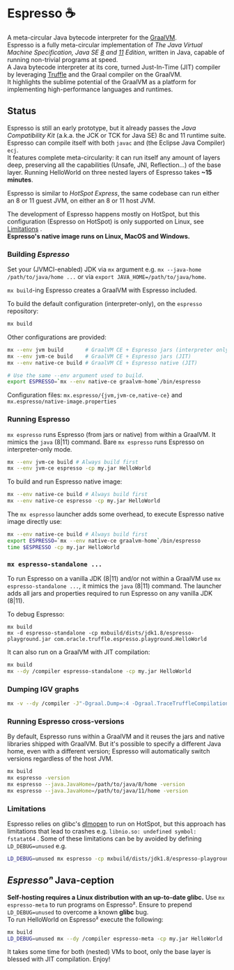 # Espresso :coffee:
A meta-circular Java bytecode interpreter for the [GraalVM](https://github.com/oracle/graal).  
Espresso is a fully meta-circular implementation of *The Java Virtual Machine Specification, Java SE [8](https://docs.oracle.com/javase/specs/jvms/se8/html/index.html) and [11](https://docs.oracle.com/javase/specs/jvms/se11/html/index.html) Edition*, written in Java, capable of running non-trivial programs at speed.  
A Java bytecode interpreter at its core, turned Just-In-Time (JIT) compiler by leveraging [Truffle](https://github.com/oracle/graal/tree/master/truffle) and the Graal compiler on the GraalVM.  
It highlights the sublime potential of the GraalVM as a platform for implementing high-performance languages and runtimes.

## Status
Espresso is still an early prototype, but it already passes the *Java Compatibility Kit* (a.k.a. the JCK or TCK for Java SE) 8c and 11 runtime suite.  
Espresso can compile itself with both `javac` and (the Eclipse Java Compiler) `ecj`.  
It features complete meta-circularity: it can run itself any amount of layers deep, preserving all the capabilities (Unsafe, JNI, Reflection...) of the base layer. Running HelloWorld on three nested layers of Espresso takes **~15 minutes**.  

Espresso is similar to *HotSpot Express*, the same codebase can run either an 8 or 11 guest JVM, on either an 8 or 11 host JVM.

The development of Espresso happens mostly on HotSpot, but this configuration (Espresso on HotSpot) is only supported on Linux, see [Limitations](#1--limitations.)
.  
**Espresso's native image runs on Linux, MacOS and Windows.**

### Building _Espresso_

Set your (JVMCI-enabled) JDK via `mx` argument  e.g. `mx --java-home /path/to/java/home ...` or via `export JAVA_HOME=/path/to/java/home`.

`mx build`-ing Espresso creates a GraalVM with Espresso included.

To build the default configuration (interpreter-only), on the `espresso` repository:
```bash
mx build
```

Other configurations are provided:  
```bash
mx --env jvm build       # GraalVM CE + Espresso jars (interpreter only)
mx --env jvm-ce build    # GraalVM CE + Espresso jars (JIT)
mx --env native-ce build # GraalVM CE + Espresso native (JIT)

# Use the same --env argument used to build.
export ESPRESSO=`mx --env native-ce graalvm-home`/bin/espresso
```

Configuration files: `mx.espresso/{jvm,jvm-ce,native-ce}` and `mx.espresso/native-image.properties`

### Running Espresso
`mx espresso` runs Espresso (from jars or native) from within a GraalVM. It mimics the `java` (8|11) command. Bare `mx espresso` runs Espresso on interpreter-only mode.

```bash
mx --env jvm-ce build # Always build first
mx --env jvm-ce espresso -cp my.jar HelloWorld
```

To build and run Espresso native image:
```bash
mx --env native-ce build # Always build first
mx --env native-ce espresso -cp my.jar HelloWorld
```

The `mx espresso` launcher adds some overhead, to execute Espresso native image directly use:
```bash
mx --env native-ce build # Always build first
export ESPRESSO=`mx --env native-ce graalvm-home`/bin/espresso
time $ESPRESSO -cp my.jar HelloWorld
```

### `mx espresso-standalone ...`
To run Espresso on a vanilla JDK (8|11) and/or not within a GraalVM use `mx espresso-standalone ...`, it mimics the `java` (8|11) command. The launcher adds all jars and properties required to run Espresso on any vanilla JDK (8|11).

To debug Espresso:
```
mx build
mx -d espresso-standalone -cp mxbuild/dists/jdk1.8/espresso-playground.jar com.oracle.truffle.espresso.playground.HelloWorld
```

It can also run on a GraalVM with JIT compilation:
```bash
mx build
mx --dy /compiler espresso-standalone -cp my.jar HelloWorld
```

### Dumping IGV graphs
```bash
mx -v --dy /compiler -J"-Dgraal.Dump=:4 -Dgraal.TraceTruffleCompilation=true -Dgraal.TruffleBackgroundCompilation=false" espresso-standalone -cp  mxbuild/dists/jdk1.8/espresso-playground.jar com.oracle.truffle.espresso.playground.TestMain
```

### Running Espresso cross-versions
By default, Espresso runs within a GraalVM and it reuses the jars and native libraries shipped with GraalVM. But it's possible to specify a different Java home, even with a different version; Espresso will automatically switch versions regardless of the host JVM.
```bash
mx build
mx espresso -version
mx espresso --java.JavaHome=/path/to/java/8/home -version
mx espresso --java.JavaHome=/path/to/java/11/home -version
```

### Limitations
Espresso relies on glibc's [dlmopen](https://man7.org/linux/man-pages/man3/dlopen.3.html) to run on HotSpot, but this approach has limitations that lead to crashes e.g. `libnio.so: undefined symbol: fstatat64` . Some of these limitations can be by avoided by defining `LD_DEBUG=unused` e.g. 
```bash
LD_DEBUG=unused mx espresso -cp mxbuild/dists/jdk1.8/espresso-playground.jar com.oracle.truffle.espresso.playground.Tetris
```

## _Espressoⁿ_ Java-ception
**Self-hosting requires a Linux distribution with an up-to-date glibc.**
Use `mx espresso-meta` to run programs on Espresso². Ensure to prepend `LD_DEBUG=unused` to overcome a known **glibc** bug.  
To run HelloWorld on Espresso² execute the following:
```bash
mx build
LD_DEBUG=unused mx --dy /compiler espresso-meta -cp my.jar HelloWorld
```
It takes some time for both (nested) VMs to boot, only the base layer is blessed with JIT compilation. Enjoy!
